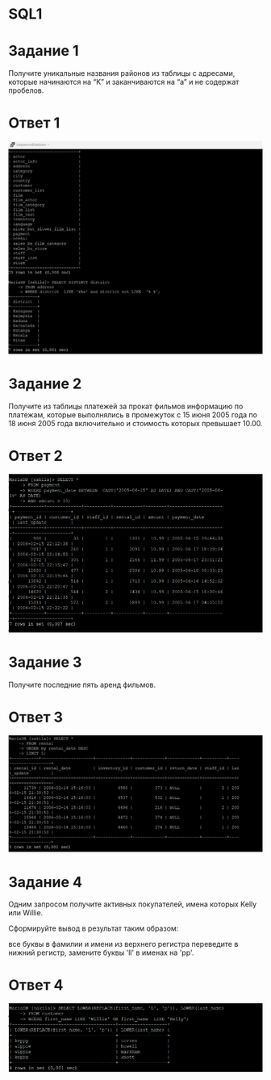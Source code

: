 # SQL1
# Задание 1
Получите уникальные названия районов из таблицы с адресами, которые начинаются на “K” и заканчиваются на “a” и не содержат пробелов.

# Ответ 1

![alt text](https://github.com/StepanovSA/SQL1/blob/main/SQL1.1.png)

# Задание 2
Получите из таблицы платежей за прокат фильмов информацию по платежам, которые выполнялись в промежуток с 15 июня 2005 года по 18 июня 2005 года включительно и стоимость которых превышает 10.00.
# Ответ 2

![alt text](https://github.com/StepanovSA/SQL1/blob/main/SQL1.2.png)

# Задание 3
Получите последние пять аренд фильмов.

# Ответ 3

![alt text](https://github.com/StepanovSA/SQL1/blob/main/SQL1.3.png)

# Задание 4
Одним запросом получите активных покупателей, имена которых Kelly или Willie.

Сформируйте вывод в результат таким образом:

все буквы в фамилии и имени из верхнего регистра переведите в нижний регистр,
замените буквы 'll' в именах на 'pp'.

# Ответ 4

![alt text](https://github.com/StepanovSA/SQL1/blob/main/SQL1.4.png)
